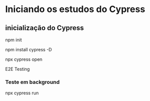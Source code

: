 
# Iniciando os estudos do  Cypress

## inicialização do Cypress

npm init

npm install cypress -D

npx cypress open

E2E Testing

### Teste em background

npx cypress run
